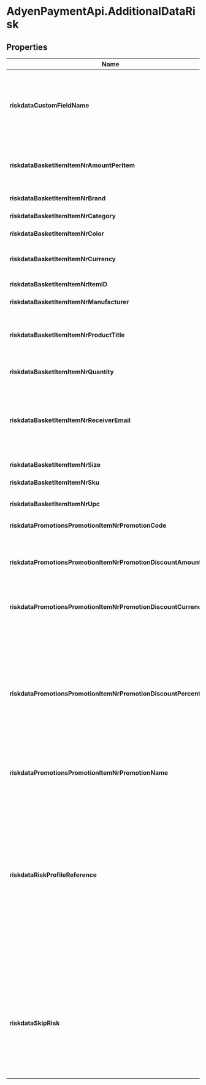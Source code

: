 # AdyenPaymentApi.AdditionalDataRisk

## Properties

Name | Type | Description | Notes
------------ | ------------- | ------------- | -------------
**riskdataCustomFieldName** | **String** | The data for your custom risk field. For more information, refer to [Create custom risk fields](https://docs.adyen.com/risk-management/configure-custom-risk-rules#step-1-create-custom-risk-fields). | [optional] 
**riskdataBasketItemItemNrAmountPerItem** | **String** | The price of item in the basket, represented in [minor units](https://docs.adyen.com/development-resources/currency-codes). | [optional] 
**riskdataBasketItemItemNrBrand** | **String** | Brand of the item. | [optional] 
**riskdataBasketItemItemNrCategory** | **String** | Category of the item. | [optional] 
**riskdataBasketItemItemNrColor** | **String** | Color of the item. | [optional] 
**riskdataBasketItemItemNrCurrency** | **String** | The three-character [ISO currency code](https://en.wikipedia.org/wiki/ISO_4217). | [optional] 
**riskdataBasketItemItemNrItemID** | **String** | ID of the item. | [optional] 
**riskdataBasketItemItemNrManufacturer** | **String** | Manufacturer of the item. | [optional] 
**riskdataBasketItemItemNrProductTitle** | **String** | A text description of the product the invoice line refers to. | [optional] 
**riskdataBasketItemItemNrQuantity** | **String** | Quantity of the item purchased. | [optional] 
**riskdataBasketItemItemNrReceiverEmail** | **String** | Email associated with the given product in the basket (usually in electronic gift cards). | [optional] 
**riskdataBasketItemItemNrSize** | **String** | Size of the item. | [optional] 
**riskdataBasketItemItemNrSku** | **String** | [Stock keeping unit](https://en.wikipedia.org/wiki/Stock_keeping_unit). | [optional] 
**riskdataBasketItemItemNrUpc** | **String** | [Universal Product Code](https://en.wikipedia.org/wiki/Universal_Product_Code). | [optional] 
**riskdataPromotionsPromotionItemNrPromotionCode** | **String** | Code of the promotion. | [optional] 
**riskdataPromotionsPromotionItemNrPromotionDiscountAmount** | **String** | The discount amount of the promotion, represented in [minor units](https://docs.adyen.com/development-resources/currency-codes). | [optional] 
**riskdataPromotionsPromotionItemNrPromotionDiscountCurrency** | **String** | The three-character [ISO currency code](https://en.wikipedia.org/wiki/ISO_4217). | [optional] 
**riskdataPromotionsPromotionItemNrPromotionDiscountPercentage** | **String** | Promotion&#39;s percentage discount. It is represented in percentage value and there is no need to include the &#39;%&#39; sign.  e.g. for a promotion discount of 30%, the value of the field should be 30. | [optional] 
**riskdataPromotionsPromotionItemNrPromotionName** | **String** | Name of the promotion. | [optional] 
**riskdataRiskProfileReference** | **String** | Reference number of the risk profile that you want to apply to the payment. If not provided or left blank, the merchant-level account&#39;s default risk profile will be applied to the payment. For more information, see [dynamically assign a risk profile to a payment](https://docs.adyen.com/risk-management/create-and-use-risk-profiles#dynamically-assign-a-risk-profile-to-a-payment). | [optional] 
**riskdataSkipRisk** | **String** | If this parameter is provided with the value **true**, risk checks for the payment request are skipped and the transaction will not get a risk score. | [optional] 



